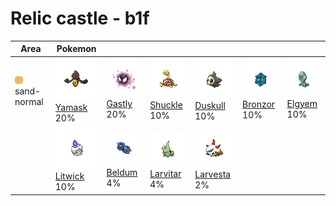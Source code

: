 # Relic castle - b1f

| Area                                                                 | Pokemon                                                                                      | &nbsp;                                                                                     | &nbsp;                                                                                        | &nbsp;                                                                                        | &nbsp;                                                                                       | &nbsp;                                                                                     |
| -------------------------------------------------------------------- | -------------------------------------------------------------------------------------------- | ------------------------------------------------------------------------------------------ | --------------------------------------------------------------------------------------------- | --------------------------------------------------------------------------------------------- | -------------------------------------------------------------------------------------------- | ------------------------------------------------------------------------------------------ |
| ![sand-normal](../../img/items/sand-normal.png)<br/>sand-normal<br/> | ![yamask](../../img/pokemon/562.png) <br/>[Yamask](/blaze-black-wiki/pokemon/562) <br/>20%   | ![gastly](../../img/pokemon/092.png) <br/>[Gastly](/blaze-black-wiki/pokemon/092) <br/>20% | ![shuckle](../../img/pokemon/213.png) <br/>[Shuckle](/blaze-black-wiki/pokemon/213) <br/>10%  | ![duskull](../../img/pokemon/355.png) <br/>[Duskull](/blaze-black-wiki/pokemon/355) <br/>10%  | ![bronzor](../../img/pokemon/436.png) <br/>[Bronzor](/blaze-black-wiki/pokemon/436) <br/>10% | ![elgyem](../../img/pokemon/605.png) <br/>[Elgyem](/blaze-black-wiki/pokemon/605) <br/>10% |
|                                                                      | ![litwick](../../img/pokemon/607.png) <br/>[Litwick](/blaze-black-wiki/pokemon/607) <br/>10% | ![beldum](../../img/pokemon/374.png) <br/>[Beldum](/blaze-black-wiki/pokemon/374) <br/>4%  | ![larvitar](../../img/pokemon/246.png) <br/>[Larvitar](/blaze-black-wiki/pokemon/246) <br/>4% | ![larvesta](../../img/pokemon/636.png) <br/>[Larvesta](/blaze-black-wiki/pokemon/636) <br/>2% |